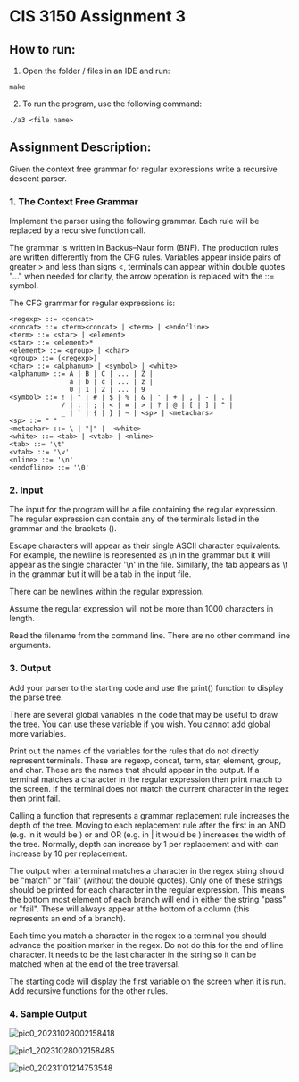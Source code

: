 # CIS 3150 Assignment 3

## How to run:

1. Open the folder / files in an IDE and run:
```
make
```
2. To run the program, use the following command:
```
./a3 <file name>
```

## Assignment Description:

Given the context free grammar for regular expressions write a recursive descent parser. 

### 1. The Context Free Grammar
Implement the parser using the following grammar. Each rule will be replaced by a recursive function call.

The grammar is written in Backus–Naur form (BNF). The production rules are written differently from the CFG rules. Variables appear inside pairs of greater > and less than signs <, terminals can appear within double quotes "..." when needed for clarity, the arrow operation is replaced with the ::= symbol. 

The CFG grammar for regular expressions is:
```
<regexp> ::= <concat>
<concat> ::= <term><concat> | <term> | <endofline>
<term> ::= <star> | <element> 
<star> ::= <element>*
<element> ::= <group> | <char>
<group> ::= (<regexp>)
<char> ::= <alphanum> | <symbol> | <white> 
<alphanum> ::= A | B | C | ... | Z |
               a | b | c | ... | z |
               0 | 1 | 2 | ... | 9
<symbol> ::= ! | " | # | $ | % | & | ' | + | , | - | . | 
             / | : | ; | < | = | > | ? | @ | [ | ] | ^ | 
             _ | ` | { | } | ~ | <sp> | <metachars>
<sp> ::= " "
<metachar> ::= \ | "|" |  <white>
<white> ::= <tab> | <vtab> | <nline>
<tab> ::= '\t'
<vtab> ::= '\v'
<nline> ::= '\n'
<endofline> ::= '\0'
```
### 2. Input
The input for the program will be a file containing the regular expression. The regular expression can contain any of the terminals listed in the grammar and the brackets ().

Escape characters will appear as their single ASCII character equivalents. For example, the newline is represented as \n in the grammar but it will appear as the single character '\n' in the file. Similarly, the tab appears as \t in the grammar but it will be a tab in the input file.

There can be newlines within the regular expression. 

Assume the regular expression will not be more than 1000 characters in length.

Read the filename from the command line. There are no other command line arguments.

### 3. Output

Add your parser to the starting code and use the print() function to
display the parse tree. 

There are several global variables in the code that may be useful to
draw the tree. You can use these variable if you wish. You cannot add global
more variables.

Print out the names of the variables for the rules that do not directly
represent terminals. These are regexp, concat, term, star, element,
group, and char. These are the names that should appear in the output.
If a terminal matches a character in the regular expression then print
match to the screen. If the terminal does not match the current character
in the regex then print fail.

Calling a function that represents a grammar replacement rule increases the
depth of the tree. Moving to each replacement rule after the first in an AND
(e.g. in <term><concat> it would be <concat>) or and OR 
(e.g. in <star> | <element> it would be <element>) increases the width of
the tree. Normally, depth can increase by 1 per replacement and with can
increase by 10 per replacement.

The output when a terminal matches a character in the regex string
should be "match" or "fail" (without the double quotes).  Only one of
these strings should be printed for each character in the regular expression. 
This means the bottom most element of each branch will end in either the
string "pass" or "fail". These will always appear at the bottom of a column
(this represents an end of a branch).

Each time you match a character in the regex to a terminal you should advance the position marker in the regex. Do not do this for the end of line character. It needs to be the last character in the string so it can be matched when at the end of the tree traversal.

The starting code will display the first variable <regex> on the screen
when it is run. Add recursive functions for the other rules.  

### 4. Sample Output
![pic0_20231028002158418](https://github.com/msirna/CIS3150-F23-Assignments/assets/91761269/2783a73d-1e41-4ca6-be3e-f5654ea0e78e)
<br/>

![pic1_20231028002158485](https://github.com/msirna/CIS3150-F23-Assignments/assets/91761269/6457351b-603a-47de-a72f-f4b0388408e6)
<br/>

![pic0_20231101214753548](https://github.com/msirna/CIS3150-F23-Assignments/assets/91761269/7f911ab2-acea-478f-89e1-0f922c86805f)
